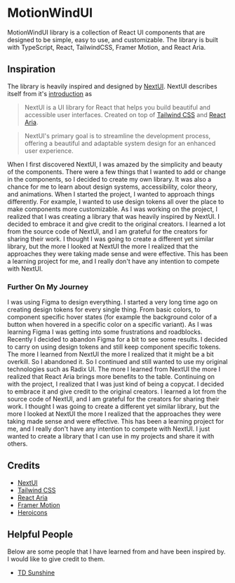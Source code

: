 # MotionWindUI

MotionWindUI library is a collection of React UI components that are designed to be simple, easy to use, and customizable. The library is built with TypeScript, React, TailwindCSS, Framer Motion, and React Aria.

## Inspiration

The library is heavily inspired and designed by [NextUI](https://nextui.org/). NextUI describes itself from it's [introduction](https://nextui.org/docs/guide/introduction) as

> NextUI is a UI library for React that helps you build beautiful and accessible user interfaces. Created on top of [Tailwind CSS](https://https://tailwindcss.com/) and [React Aria](https://react-spectrum.adobe.com/react-aria/index.html).

> NextUI's primary goal is to streamline the development process, offering a beautiful and adaptable system design for an enhanced user experience.

When I first discovered NextUI, I was amazed by the simplicity and beauty of the components. There were a few things that I wanted to add or change in the components, so I decided to create my own library. It was also a chance for me to learn about design systems, accessibility, color theory, and animations. When I started the project, I wanted to approach things differently. For example, I wanted to use design tokens all over the place to make components more customizable. As I was working on the project, I realized that I was creating a library that was heavily inspired by NextUI. I decided to embrace it and give credit to the original creators. I learned a lot from the source code of NextUI, and I am grateful for the creators for sharing their work. I thought I was going to create a different yet similar library, but the more I looked at NextUI the more I realized that the approaches they were taking made sense and were effective. This has been a learning project for me, and I really don't have any intention to compete with NextUI.

### Further On My Journey

I was using Figma to design everything. I started a very long time ago on creating design tokens for every single thing. From basic colors, to component specific hover states (for example the background color of a button when hovered in a specific color on a specific variant). As I was learning Figma I was getting into some frustrations and roadblocks. Recently I decided to abandon Figma for a bit to see some results. I decided to carry on using design tokens and still keep component specific tokens. The more I learned from NextUI the more I realized that it might be a bit overkill. So I abandoned it. So I continued and still wanted to use my original technologies such as Radix UI. The more I learned from NextUI the more I realized that React Aria brings more benefits to the table. Continuing on with the project, I realized that I was just kind of being a copycat. I decided to embrace it and give credit to the original creators. I learned a lot from the source code of NextUI, and I am grateful for the creators for sharing their work. I thought I was going to create a different yet similar library, but the more I looked at NextUI the more I realized that the approaches they were taking made sense and were effective. This has been a learning project for me, and I really don't have any intention to compete with NextUI. I just wanted to create a library that I can use in my projects and share it with others.

## Credits

- [NextUI](https://nextui.org/)
- [Tailwind CSS](https://https://tailwindcss.com/)
- [React Aria](https://react-spectrum.adobe.com/react-aria/index.html)
- [Framer Motion](https://www.framer.com/motion/)
- [Heroicons](https://heroicons.com/)

## Helpful People

Below are some people that I have learned from and have been inspired by. I would like to give credit to them.

- [TD Sunshine](https://www.youtube.com/@TDSunshine)